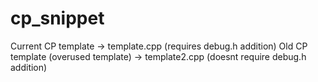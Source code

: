 # cp_snippet

Current CP template -> template.cpp (requires debug.h addition)
Old CP template (overused template) -> template2.cpp (doesnt require debug.h addition)

